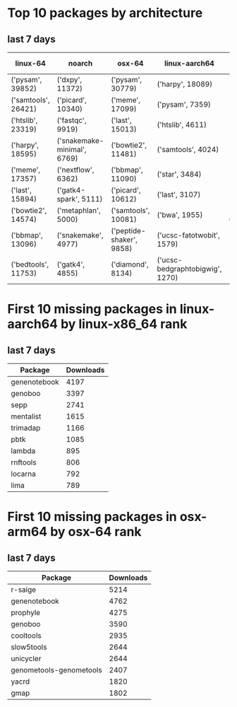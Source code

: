 # Top 10 packages by architecture
## last 7 days
|linux-64 | noarch | osx-64 | linux-aarch64 | osx-arm64 | 
|-|-|-|-|-|
|('pysam', 39852) |('dxpy', 11372) |('pysam', 30779) |('harpy', 18089) |('pysam', 5395) |
|('samtools', 26421) |('picard', 10340) |('meme', 17099) |('pysam', 7359) |('last', 2519) |
|('htslib', 23319) |('fastqc', 9919) |('last', 15013) |('htslib', 4611) |('htslib', 1598) |
|('harpy', 18595) |('snakemake-minimal', 6769) |('bowtie2', 11481) |('samtools', 4024) |('samtools', 1575) |
|('meme', 17357) |('nextflow', 6362) |('bbmap', 11090) |('star', 3484) |('bwa', 1326) |
|('last', 15894) |('gatk4-spark', 5111) |('picard', 10612) |('last', 3107) |('diamond', 1152) |
|('bowtie2', 14574) |('metaphlan', 5000) |('samtools', 10081) |('bwa', 1955) |('hmmer', 618) |
|('bbmap', 13096) |('snakemake', 4977) |('peptide-shaker', 9858) |('ucsc-fatotwobit', 1579) |('bcftools', 571) |
|('bedtools', 11753) |('gatk4', 4855) |('diamond', 8134) |('ucsc-bedgraphtobigwig', 1270) |('fasttree', 521) |
# First 10 missing packages in linux-aarch64 by linux-x86_64 rank
## last 7 days

| Package | Downloads |
| - | - |
| genenotebook | 4197 | 
| genoboo | 3397 | 
| sepp | 2741 | 
| mentalist | 1615 | 
| trimadap | 1166 | 
| pbtk | 1085 | 
| lambda | 895 | 
| rnftools | 806 | 
| locarna | 792 | 
| lima | 789 | 
# First 10 missing packages in osx-arm64 by osx-64 rank
## last 7 days

| Package | Downloads |
| - | - |
| r-saige | 5214 | 
| genenotebook | 4762 | 
| prophyle | 4275 | 
| genoboo | 3590 | 
| cooltools | 2935 | 
| slow5tools | 2644 | 
| unicycler | 2644 | 
| genometools-genometools | 2407 | 
| yacrd | 1820 | 
| gmap | 1802 | 
